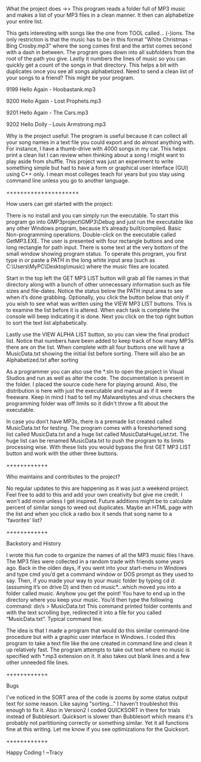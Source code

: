 What the project does ->>
This program reads a folder full of MP3 music and makes a list of your MP3 files in a clean manner.  It then can alphabetize your entire list.  

This gets interesting with songs like the one from TOOL called... (-)ions.  The only restriction is that the music has to be in this format "White Christmas - Bing Crosby.mp3" where the song comes first and the artist comes second with a dash in between.  The program goes down into all subfolders from the root of the path you give. Lastly it numbers the lines of music so you can quickly get a count of the songs in that directory.  This helps a bit with duplicates once you see all songs alphabetized.  Need to send a clean list of your songs to a friend?  This might be your program.

9199  Hello Again - Hoobastank.mp3

9200  Hello Again - Lost Prophets.mp3

9201  Hello Again - The Cars.mp3

9202  Hello Dolly - Louis Armstrong.mp3

Why is the project useful:  The program is useful because it can collect all your song names in a text file you could export and do almost anything with. For instance, I have a thumb-drive with 4000 songs in my car.  This helps print a clean list I can review when thinking about a song I might want to play aside from shuffle.  This project was just an experiment to write something simple but had to have a form or graphical user interface (GUI) using C++ only.  I mean most colleges teach for years but you stay using command line unless you go to another language.

+++++++++++++++++++++

How users can get started with the project:

There is no install and you can simply run the executable.  To start this program go into GMP3project\GMP3\Debug and just run the executable like any other Windows program, because it’s already built/compiled.  Basic Non-programming operations. Double-click on the executable called GetMP3.EXE. The user is presented with four rectangle buttons and one long rectangle for path input. There is some text at the very bottom of the small window showing program status. To operate this program, you first type in or paste a PATH in the long white input area (such as C:\Users\MyPC\Desktop\music) where the music files are located.  


Start in the top left the GET MP3 LIST button will grab all file names in that directory along with a bunch of other unnecessary information such as file sizes and file-dates. Notice the status below the PATH input area to see when it’s done grabbing.  Optionally, you click the button below that only if you wish to see what was written using the VIEW MP3 LIST buttons.  This is to examine the list before it is altered. When each task is complete the console will beep indicating it is done. Next you click on the top right button to sort the text list alphabetically.  

Lastly use the VIEW ALPHA LIST button, so you can view the final product list. Notice that numbers have been added to keep track of how many MP3s there are on the list.  When complete with all four buttons one will have a MusicData.txt showing the initial list before sorting.  There will also be an Alphabetized.txt after sorting

As a programmer you can also use the *.sln to open the project in Visual Studios and run as well as alter the code.  The documentation is present in the folder. I placed the source code here for playing around. Also, the distribution is here with just the executable and manual as if it were freeware.  Keep in mind I had to tell my Malwarebytes and virus checkers the programming folder was off limits so it didn't throw a fit about the executable.

In case you don’t have MP3s, there is a premade list created called MusicData.txt for testing.  The program comes with a foreshortened song list called MusicData.txt and a huge list called MusicDataHugeList.txt.  The huge list can be renamed MusicData.txt to push the program to its limits processing wise.  With these lists you would bypass the first GET MP3 LIST button and work with the other three buttons.

++++++++++++

Who maintains and contributes to the project?  

No regular updates to this are happening as it was just a weekend project. Feel free to add to this and add your own creativity but give me credit. I won't add more unless I get inspired.  Future additions might be to calculate percent of similar songs to weed out duplicates.  Maybe an HTML page with the list and when you click a radio box it sends that song name to a 'favorites' list?

++++++++++++

Backstory and History 

I wrote this fun code to organize the names of all the MP3 music files I have.  The MP3 files were collected in a random trade with friends some years ago. Back in the olden days, if you went into your start-menu in Windows and type cmd you’d get a command window or DOS prompt as they used to say.  Then, if you made your way to your music folder by typing cd d: (assuming it’s on drive D) and then cd music*…which moved you into a folder called music.  Anyhow you get the point!  You have to end up in the directory where you keep your music.  You’d then type the following command:   dir/s > MusicData.txt   This command printed folder contents and with the text scrolling bye, redirected it into a file for you called “MusicData.txt”.  Typical command line.

The idea is that I made a program that would do this similar command-line procedure but with a graphic user interface in Windows.  I coded this program to take a text file like the one created in command line and clean it up relatively fast.  The program attempts to take out text where no music is specified with *.mp3 extension on it.  It also takes out blank lines and a few other unneeded file lines.

++++++++++++

Bugs

I've noticed in the SORT area of the code is zooms by some status output text for some reason. Like saying "sorting..."  I haven't troubleshot this enough to fix it.  Also in Version2 I coded QUICKSORT in there for trials instead of Bubblesort.  Quicksort is slower than Bubblesort which means it's probably not partitioning correctly or something similar.  Yet it all functions fine at this writing. Let me know if you see optimizations for the Quicksort.

++++++++++++

Happy Coding !
~Tracy

